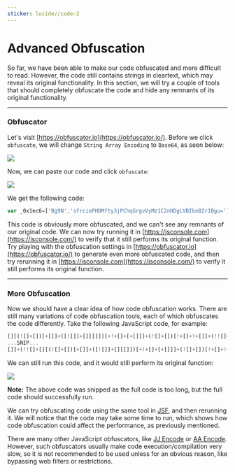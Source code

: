 ```yaml
---
sticker: lucide//code-2
---
```


# Advanced Obfuscation

So far, we have been able to make our code obfuscated and more difficult to read. However, the code still contains strings in cleartext, which may reveal its original functionality. In this section, we will try a couple of tools that should completely obfuscate the code and hide any remnants of its original functionality.

***

### Obfuscator

Let's visit [https://obfuscator.io](https://obfuscator.io/). Before we click `obfuscate`, we will change `String Array Encoding` to `Base64`, as seen below:

&#x20; &#x20;

![](https://academy.hackthebox.com/storage/modules/41/js_deobf_obfuscator_2.jpg)

Now, we can paste our code and click `obfuscate`:

&#x20; &#x20;

![](https://academy.hackthebox.com/storage/modules/41/js_deobf_obfuscator_1.jpg)

We get the following code:

```javascript
var _0x1ec6=['Bg9N','sfrciePHDMfty3jPChqGrgvVyMz1C2nHDgLVBIbnB2r1Bgu='];(function(_0x13249d,_0x1ec6e5){var _0x14f83b=function(_0x3f720f){while(--_0x3f720f){_0x13249d['push'](_0x13249d['shift']());}};_0x14f83b(++_0x1ec6e5);}(_0x1ec6,0xb4));var _0x14f8=function(_0x13249d,_0x1ec6e5){_0x13249d=_0x13249d-0x0;var _0x14f83b=_0x1ec6[_0x13249d];if(_0x14f8['eOTqeL']===undefined){var _0x3f720f=function(_0x32fbfd){var _0x523045='abcdefghijklmnopqrstuvwxyzABCDEFGHIJKLMNOPQRSTUVWXYZ0123456789+/=',_0x4f8a49=String(_0x32fbfd)['replace'](/=+$/,'');var _0x1171d4='';for(var _0x44920a=0x0,_0x2a30c5,_0x443b2f,_0xcdf142=0x0;_0x443b2f=_0x4f8a49['charAt'](_0xcdf142++);~_0x443b2f&&(_0x2a30c5=_0x44920a%0x4?_0x2a30c5*0x40+_0x443b2f:_0x443b2f,_0x44920a++%0x4)?_0x1171d4+=String['fromCharCode'](0xff&_0x2a30c5>>(-0x2*_0x44920a&0x6)):0x0){_0x443b2f=_0x523045['indexOf'](_0x443b2f);}return _0x1171d4;};_0x14f8['oZlYBE']=function(_0x8f2071){var _0x49af5e=_0x3f720f(_0x8f2071);var _0x52e65f=[];for(var _0x1ed1cf=0x0,_0x79942e=_0x49af5e['length'];_0x1ed1cf<_0x79942e;_0x1ed1cf++){_0x52e65f+='%'+('00'+_0x49af5e['charCodeAt'](_0x1ed1cf)['toString'](0x10))['slice'](-0x2);}return decodeURIComponent(_0x52e65f);},_0x14f8['qHtbNC']={},_0x14f8['eOTqeL']=!![];}var _0x20247c=_0x14f8['qHtbNC'][_0x13249d];return _0x20247c===undefined?(_0x14f83b=_0x14f8['oZlYBE'](_0x14f83b),_0x14f8['qHtbNC'][_0x13249d]=_0x14f83b):_0x14f83b=_0x20247c,_0x14f83b;};console[_0x14f8('0x0')](_0x14f8('0x1'));
```

This code is obviously more obfuscated, and we can't see any remnants of our original code. We can now try running it in [https://jsconsole.com](https://jsconsole.com/) to verify that it still performs its original function. Try playing with the obfuscation settings in [https://obfuscator.io](https://obfuscator.io/) to generate even more obfuscated code, and then try rerunning it in [https://jsconsole.com](https://jsconsole.com/) to verify it still performs its original function.

***

### More Obfuscation

Now we should have a clear idea of how code obfuscation works. There are still many variations of code obfuscation tools, each of which obfuscates the code differently. Take the following JavaScript code, for example:

```javascript
[][(![]+[])[+[]]+([![]]+[][[]])[+!+[]+[+[]]]+(![]+[])[!+[]+!+[]]+(!![]+[])[+[]]+(!![]+[])[!+[]+!+[]+!+[]]+(!![]+[])[+!+[]]][([][(![]+[])[+[]]+([![]]+[][[]])[+!+[]+[+[]]]+(![]+[])[!+[]+!+[]]+(!![]+[])[+[]]+(!![]+[])[!+[]+!+[]+!+[]]+(!![]+[])[+!+[]]]+[])[!+[]+!+[]+!+[]]+(!![]+[][(![]+[])[+[]]+([![]]+[][[]])[+!+[]+[+[]]]+(![]+[])[!+[]+!+[]]+(!![]+[])[+[]]+(!![]+[])[!+[]+!+[]+!+[]]+(!![]+[])[+!+[]]])[+!+[]+[+[]]]+([][[]]+[])[+!+[]]+(![]+[])[!+[]+!+[]+!+[]]+(!![]+[])[+[]]+(!![]+[])[+!+[]]+([][[]]+[])[+[]]+([][(!
...SNIP...
[]]+(!![]+[][(![]+[])[+[]]+([![]]+[][[]])[+!+[]+[+[]]]+(![]+[])[!+[]+!+[]]+(!![]+[])[+[]]+(!![]+[])[!+[]+!+[]+!+[]]+(!![]+[])[+!+[]]])[+!+[]+[+[]]]+([][[]]+[])[+!+[]]+(![]+[])[!+[]+!+[]+!+[]]+(!![]+[])[+[]]+(!![]+[])[+!+[]]+([][[]]+[])[+[]]+([][(![]+[])[+[]]+([![]]+[][[]])[+!+[]+[+[]]]+(![]+[])[!+[]+!+[]]+(!![]+[])[+[]]+(!![]+[])[!+[]+!+[]+!+[]]+(!![]+[])[+!+[]]]+[])[!+[]+!+[]+!+[]]+(!![]+[])[+[]]+(!![]+[][(![]+[])[+[]]+([![]]+[][[]])[+!+[]+[+[]]]+(![]+[])[!+[]+!+[]]+(!![]+[])[+[]]+(!![]+[])[!+[]+!+[]+!+[]]+(!![]+[])[+!+[]]])[+!+[]+[+[]]]+(!![]+[])[+!+[]]])[!+[]+!+[]+[+[]]]](!+[]+!+[]+[+[]])))()
```

We can still run this code, and it would still perform its original function:

&#x20; &#x20;

![](https://academy.hackthebox.com/storage/modules/41/js_deobf_jsf.jpg)

**Note:** The above code was snipped as the full code is too long, but the full code should successfully run.

We can try obfuscating code using the same tool in [JSF](http://www.jsfuck.com/), and then rerunning it. We will notice that the code may take some time to run, which shows how code obfuscation could affect the performance, as previously mentioned.

There are many other JavaScript obfuscators, like [JJ Encode](https://utf-8.jp/public/jjencode.html) or [AA Encode](https://utf-8.jp/public/aaencode.html). However, such obfuscators usually make code execution/compilation very slow, so it is not recommended to be used unless for an obvious reason, like bypassing web filters or restrictions.
